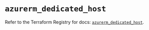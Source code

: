 # `azurerm_dedicated_host`

Refer to the Terraform Registry for docs: [`azurerm_dedicated_host`](https://registry.terraform.io/providers/hashicorp/azurerm/3.109.0/docs/resources/dedicated_host).
